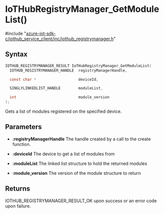 # IoTHubRegistryManager_GetModuleList()

\#include "[azure-iot-sdk-c/iothub_service_client/inc/iothub_registrymanager.h](../iot-c-ref-iothub-registrymanager-h.md)"  

## Syntax

```C
IOTHUB_REGISTRYMANAGER_RESULT IoTHubRegistryManager_GetModuleList(
  IOTHUB_REGISTRYMANAGER_HANDLE  registryManagerHandle,

  const char *                   deviceId,

  SINGLYLINKEDLIST_HANDLE        moduleList,

  int                            module_version
);
```

Gets a list of modules registered on the specified device.

## Parameters
* **:registryManagerHandle** The handle created by a call to the create function. 

* **:deviceId** The device to get a list of modules from 

* **:moduleList** The linked list structure to hold the returned modules 

* **:module_version** The version of the module structure to return

## Returns
IOTHUB_REGISTRYMANAGER_RESULT_OK upon success or an error code upon failure.

